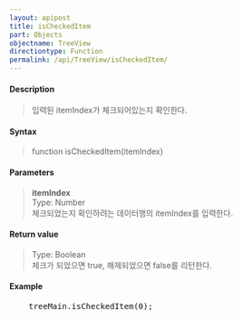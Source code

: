 ```yaml
---
layout: apipost
title: isCheckedItem
part: Objects
objectname: TreeView
directiontype: Function
permalink: /api/TreeView/isCheckedItem/
---
```



#### Description

> 입력된 itemIndex가 체크되어있는지 확인한다.

#### Syntax

> function isCheckedItem(itemIndex)  

#### Parameters

> **itemIndex**  
> Type: Number  
> 체크되었는지 확인하려는 데이터행의 itemIndex를 입력한다.  

#### Return value

> Type: Boolean  
> 체크가 되었으면 true, 해제되었으면 false를 리턴한다.  

#### Example

<pre class="prettyprint">
    treeMain.isCheckedItem(0);    
</pre>

